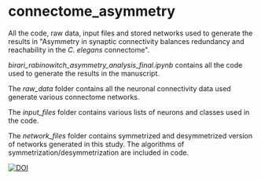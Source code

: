 # connectome_asymmetry
All the code, raw data, input files and stored networks used to generate the results in "Asymmetry in synaptic connectivity balances redundancy and reachability in the _C. elegans_ connectome".

_birari_rabinowitch_asymmetry_analysis_final.ipynb_ contains all the code used to generate the results in the manuscript.

The _raw_data_ folder contains all the neuronal connectivity data used generate various connectome networks.

The _input_files_ folder contains various lists of neurons and classes used in the code.

The _network_files_ folder contains symmetrized and desymmetrized version of networks generated in this study. The algorithms of symmetrization/desymmetrization are included in code. 

[![DOI](https://zenodo.org/badge/766435085.svg)](https://zenodo.org/doi/10.5281/zenodo.10778066)
